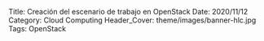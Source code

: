 Title: Creación del escenario de trabajo en OpenStack
Date: 2020/11/12
Category: Cloud Computing
Header_Cover: theme/images/banner-hlc.jpg
Tags: OpenStack
